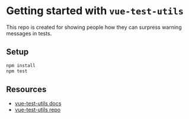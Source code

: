 # Getting started with `vue-test-utils`

This repo is created for showing people how they can surpress warning messages in tests. 

## Setup

``` bash
npm install
npm test
```

## Resources

- [vue-test-utils docs](https://vue-test-utils.vuejs.org)
- [vue-test-utils repo](https://github.com/vuejs/vue-test-utils)
